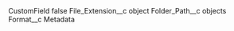 <?xml version="1.0" encoding="UTF-8"?>
<CustomMetadata xmlns="http://soap.sforce.com/2006/04/metadata" xmlns:xsi="http://www.w3.org/2001/XMLSchema-instance" xmlns:xsd="http://www.w3.org/2001/XMLSchema">
    <label>CustomField</label>
    <protected>false</protected>
    <values>
        <field>File_Extension__c</field>
        <value xsi:type="xsd:string">object</value>
    </values>
    <values>
        <field>Folder_Path__c</field>
        <value xsi:type="xsd:string">objects</value>
    </values>
    <values>
        <field>Format__c</field>
        <value xsi:type="xsd:string">Metadata</value>
    </values>
</CustomMetadata>
